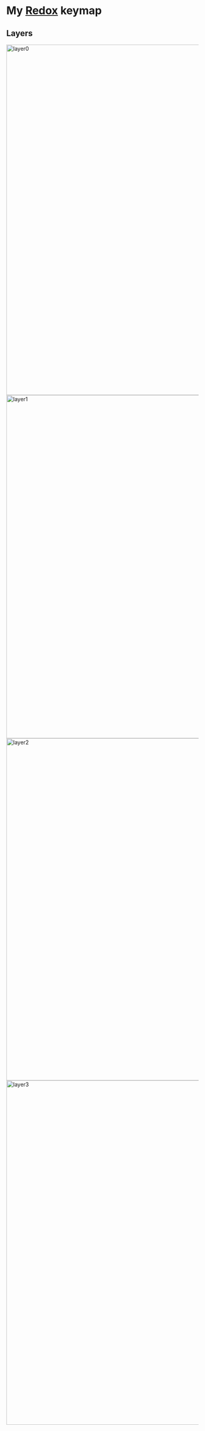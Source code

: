 # My [Redox](https://github.com/mattdibi/redox-keyboard) keymap

## Layers
<img width="917" alt="layer0" src="https://github.com/md5orsha256/redox-keymap/assets/17884471/95de8018-e88f-4072-89eb-1f5921a35fb1">
<img width="898" alt="layer1" src="https://github.com/md5orsha256/redox-keymap/assets/17884471/12055856-3e9a-4a4d-ba85-56ac9735c338">
<img width="895" alt="layer2" src="https://github.com/md5orsha256/redox-keymap/assets/17884471/781a286f-354a-4935-b23e-420f3a069b42">
<img width="901" alt="layer3" src="https://github.com/md5orsha256/redox-keymap/assets/17884471/7ff1d716-bb4e-4055-836b-338c2f953811">
